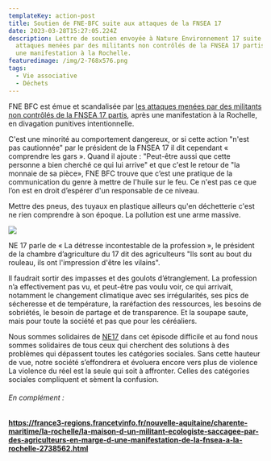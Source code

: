 ```yaml
---
templateKey: action-post
title: Soutien de FNE-BFC suite aux attaques de la FNSEA 17
date: 2023-03-28T15:27:05.224Z
description: Lettre de soutien envoyée à Nature Environnement 17 suite aux
  attaques menées par des militants non contrôlés de la FNSEA 17 partis, après
  une manifestation à la Rochelle.
featuredimage: /img/2-768x576.png
tags:
  - Vie associative
  - Déchets
---
```

FNE BFC est émue et scandalisée par [les attaques menées par des militants non contrôlés de la FNSEA 17 partis](https://www.ne17.fr/nouvelle-agression-du-vice-president-de-nature-environnement-17-va-t-on-parler-dagri-terrorisme/), après une manifestation à la Rochelle, en divagation punitives intentionnelle. 

C'est une minorité au comportement dangereux, or si cette action "n'est pas cautionnée" par le président de la FNSEA 17 il dit cependant « comprendre les gars ». Quand il ajoute : "Peut-être aussi que cette personne a bien cherché ce qui lui arrive" et que c'est le retour de "la monnaie de sa pièce», FNE BFC trouve que c’est une pratique de la communication du genre à mettre de l'huile sur le feu. Ce n'est pas ce que l’on est en droit d’espérer d'un responsable de ce niveau.

Mettre des pneus, des tuyaux en plastique ailleurs qu'en déchetterie c'est ne rien comprendre à son époque. La pollution est une arme massive.

![](/img/2-768x576.png?nf_resize=fit&w=300#img-center)

NE 17 parle de « La détresse incontestable de la profession », le président de la chambre d’agriculture du 17 dit des agriculteurs "Ils sont au bout du rouleau, ils ont l'impression d'être les vilains".

Il faudrait sortir des impasses et des goulots d’étranglement. La profession n’a effectivement pas vu, et peut-être pas voulu voir, ce qui arrivait, notamment le changement climatique avec ses irrégularités, ses pics de sécheresse et de température, la raréfaction des ressources, les besoins de sobriétés, le besoin de partage et de transparence. Et la soupape saute, mais pour toute la société et pas que pour les céréaliers.

Nous sommes solidaires de [NE17](https://www.ne17.fr/) dans cet épisode difficile et au fond nous sommes solidaires de tous ceux qui cherchent des solutions à des problèmes qui dépassent toutes les catégories sociales. Sans cette hauteur de vue, notre société s’effondrera et évoluera encore vers plus de  violence La violence du réel est la seule qui soit à affronter. Celles des catégories sociales compliquent et sèment la confusion.

###### E﻿n complément :

<!--StartFragment-->

**[https://france3-regions.​francetvinfo.fr/nouvelle-​aquitaine/charente-maritime/​la-rochelle/la-maison-d-un-​militant-ecologiste-saccagee-​par-des-agriculteurs-en-marge-​d-une-manifestation-de-la-​fnsea-a-la-rochelle-2738562.​html](https://france3-regions.francetvinfo.fr/nouvelle-aquitaine/charente-maritime/la-rochelle/la-maison-d-un-militant-ecologiste-saccagee-par-des-agriculteurs-en-marge-d-une-manifestation-de-la-fnsea-a-la-rochelle-2738562.html)**

<!--EndFragment-->